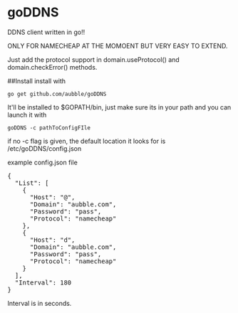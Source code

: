 # goDDNS
DDNS client written in go!!

ONLY FOR NAMECHEAP AT THE MOMOENT BUT VERY EASY TO EXTEND.

Just add the protocol support in domain.useProtocol() and domain.checkError() methods.

##Install
install with

	go get github.com/aubble/goDDNS

It'll be installed to $GOPATH/bin, just make sure its in your path and you can launch it with

	goDDNS -c pathToConfigFIle

if no -c flag is given, the default location it looks for is /etc/goDDNS/config.json

example config.json file

<pre>
{
  "List": [
    {
      "Host": "@",
      "Domain": "aubble.com",
      "Password": "pass",
      "Protocol": "namecheap"
    },
    {
      "Host": "d",
      "Domain": "aubble.com",
      "Password": "pass",
      "Protocol": "namecheap"
    }
  ],
  "Interval": 180
}
</pre>

Interval is in seconds.
